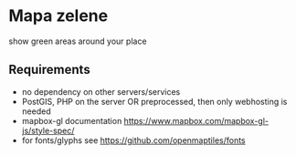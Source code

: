 # Mapa zelene

show green areas around your place

## Requirements

* no dependency on other servers/services
* PostGIS, PHP on the server OR preprocessed, then only webhosting is needed
* mapbox-gl documentation https://www.mapbox.com/mapbox-gl-js/style-spec/
* for fonts/glyphs see https://github.com/openmaptiles/fonts
